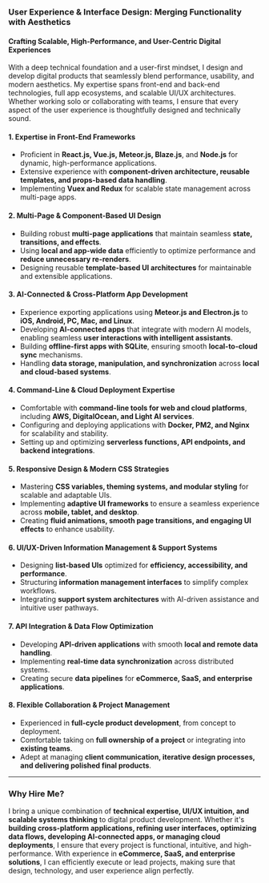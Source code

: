 
### **User Experience & Interface Design: Merging Functionality with Aesthetics**  
#### **Crafting Scalable, High-Performance, and User-Centric Digital Experiences**  
With a deep technical foundation and a user-first mindset, I design and develop digital products that seamlessly blend performance, usability, and modern aesthetics. My expertise spans front-end and back-end technologies, full app ecosystems, and scalable UI/UX architectures. Whether working solo or collaborating with teams, I ensure that every aspect of the user experience is thoughtfully designed and technically sound.

#### **1. Expertise in Front-End Frameworks**  
- Proficient in **React.js, Vue.js, Meteor.js, Blaze.js**, and **Node.js** for dynamic, high-performance applications.  
- Extensive experience with **component-driven architecture, reusable templates, and props-based data handling**.  
- Implementing **Vuex and Redux** for scalable state management across multi-page apps.

#### **2. Multi-Page & Component-Based UI Design**  
- Building robust **multi-page applications** that maintain seamless **state, transitions, and effects**.  
- Using **local and app-wide data** efficiently to optimize performance and **reduce unnecessary re-renders**.  
- Designing reusable **template-based UI architectures** for maintainable and extensible applications.

#### **3. AI-Connected & Cross-Platform App Development**  
- Experience exporting applications using **Meteor.js and Electron.js** to **iOS, Android, PC, Mac, and Linux**.  
- Developing **AI-connected apps** that integrate with modern AI models, enabling seamless **user interactions with intelligent assistants**.  
- Building **offline-first apps with SQLite**, ensuring smooth **local-to-cloud sync** mechanisms.  
- Handling **data storage, manipulation, and synchronization** across **local and cloud-based systems**.

#### **4. Command-Line & Cloud Deployment Expertise**  
- Comfortable with **command-line tools for web and cloud platforms**, including **AWS, DigitalOcean, and Light AI services**.  
- Configuring and deploying applications with **Docker, PM2, and Nginx** for scalability and stability.  
- Setting up and optimizing **serverless functions, API endpoints, and backend integrations**.

#### **5. Responsive Design & Modern CSS Strategies**  
- Mastering **CSS variables, theming systems, and modular styling** for scalable and adaptable UIs.  
- Implementing **adaptive UI frameworks** to ensure a seamless experience across **mobile, tablet, and desktop**.  
- Creating **fluid animations, smooth page transitions, and engaging UI effects** to enhance usability.

#### **6. UI/UX-Driven Information Management & Support Systems**  
- Designing **list-based UIs** optimized for **efficiency, accessibility, and performance**.  
- Structuring **information management interfaces** to simplify complex workflows.  
- Integrating **support system architectures** with AI-driven assistance and intuitive user pathways.

#### **7. API Integration & Data Flow Optimization**  
- Developing **API-driven applications** with smooth **local and remote data handling**.  
- Implementing **real-time data synchronization** across distributed systems.  
- Creating secure **data pipelines** for **eCommerce, SaaS, and enterprise applications**.

#### **8. Flexible Collaboration & Project Management**  
- Experienced in **full-cycle product development**, from concept to deployment.  
- Comfortable taking on **full ownership of a project** or integrating into **existing teams**.  
- Adept at managing **client communication, iterative design processes, and delivering polished final products**.

---

### **Why Hire Me?**  
I bring a unique combination of **technical expertise, UI/UX intuition, and scalable systems thinking** to digital product development. Whether it's **building cross-platform applications, refining user interfaces, optimizing data flows, developing AI-connected apps, or managing cloud deployments**, I ensure that every project is functional, intuitive, and high-performance. With experience in **eCommerce, SaaS, and enterprise solutions**, I can efficiently execute or lead projects, making sure that design, technology, and user experience align perfectly.
